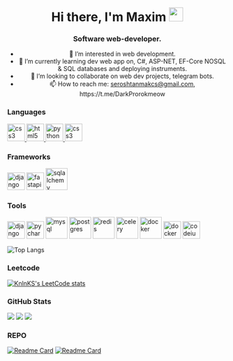 <h1 align="center">Hi there, I'm Maxim</a> 
<img src="https://github.com/blackcater/blackcater/raw/main/images/Hi.gif" height="32"/></h1>
<h3 align="center">Software web-developer. </h3>
<ul align="center">
  <li>👀 I’m interested in web development.</li>
  <li>🌱 I’m currently learning dev web app on, C#, ASP-NET, EF-Core NOSQL & SQL databases and deploying instruments.</li>
  <li>💞️ I’m looking to collaborate on web dev projects, telegram bots.</li>
  <li>📫 How to reach me: <a href="mailto:seroshtanmakcs@gmail.com">seroshtanmakcs@gmail.com</a>, https://t.me/DarkProrokmeow</li>
</ul>

### Languages
<p align="left"> 
<a href="https://www.w3schools.com/css/" target="_blank" rel="noreferrer"> <img src="https://raw.githubusercontent.com/daniilshat/daniilshat/2d7eafe5250314b3d422c86b35de062e0f1f5178/icons/CSS3.svg" alt="css3" width="40" height="40"/> </a> 
<a href="https://www.w3.org/html/" target="_blank" rel="noreferrer"> <img src="https://raw.githubusercontent.com/daniilshat/daniilshat/2d7eafe5250314b3d422c86b35de062e0f1f5178/icons/HTML5.svg" alt="html5" width="40" height="40"/> </a> 
<a href="https://www.python.org" target="_blank" rel="noreferrer"> <img src="https://raw.githubusercontent.com/daniilshat/daniilshat/2d7eafe5250314b3d422c86b35de062e0f1f5178/icons/python.svg" alt="python" width="40" height="40"/> </a>
<a href="https://dotnet.microsoft.com/en-us/languages/csharp" target="_blank" rel="noreferrer"> <img src="https://upload.wikimedia.org/wikipedia/commons/thumb/0/0d/C_Sharp_wordmark.svg/464px-C_Sharp_wordmark.svg.png" alt="css3" width="40" height="40"/></a>
</p>

### Frameworks

<p align="left">
  <a href="https://www.djangoproject.com/" target="_blank" rel="noreferrer"> <img src="https://github.com/marwin1991/profile-technology-icons/assets/62091613/9bf5650b-e534-4eae-8a26-8379d076f3b4" alt="django" width="40" height="40"/></a>
  <a href="https://fastapi.tiangolo.com/" target="_blank" rel="noreferrer"> <img src="https://cdn.worldvectorlogo.com/logos/fastapi-1.svg" alt="fastapi" width="40" height="40"/></a>
  <a href="https://www.sqlalchemy.org/" target="_blank" rel="noreferrer"> <img src="https://icon.icepanel.io/Technology/png-shadow-512/SQLAlchemy.png" alt="sqlalchemy" width="50" height="50"/></a>
</p>

### Tools

<p align="left">
  <a href="https://code.visualstudio.com/" target="_blank" rel="noreferrer"> <img src="https://user-images.githubusercontent.com/25181517/192108891-d86b6220-e232-423a-bf5f-90903e6887c3.png" alt="django" width="40" height="40"/></a>
  <a href="https://www.jetbrains.com/pycharm/" target="_blank" rel="noreferrer"> <img src="https://upload.wikimedia.org/wikipedia/commons/thumb/1/1d/PyCharm_Icon.svg/1024px-PyCharm_Icon.svg.png" alt="pycharm" width="40" height="40"/></a>
  <a href="https://www.mysql.com/" target="_blank" rel="noreferrer"> <img src="https://user-images.githubusercontent.com/25181517/183896128-ec99105a-ec1a-4d85-b08b-1aa1620b2046.png" alt="mysql" width="50" height="50"/></a>
  <a href="https://www.postgresql.org/" target="_blank" rel="noreferrer"> <img src="https://user-images.githubusercontent.com/25181517/117208740-bfb78400-adf5-11eb-97bb-09072b6bedfc.png" alt="postgres" width="50" height="50"/></a>
  <a href="https://redis.io/" target="_blank" rel="noreferrer"> <img src="https://user-images.githubusercontent.com/25181517/182884894-d3fa6ee0-f2b4-4960-9961-64740f533f2a.png" alt="redis" width="50" height="50"/></a>
  <a href="https://docs.celeryq.dev/en/stable/" target="_blank" rel="noreferrer"> <img src="https://encrypted-tbn0.gstatic.com/images?q=tbn:ANd9GcSslxfXrjtWJ8kEpgL24ziSFrZUwxzIZckC0WLoehES6A&s" alt="celery" width="50" height="50"/></a>
  <a href="https://www.docker.com/" target="_blank" rel="noreferrer"> <img src="https://user-images.githubusercontent.com/25181517/117207330-263ba280-adf4-11eb-9b97-0ac5b40bc3be.png" alt="docker" width="50" height="50"/></a>
  <a href="https://ubuntu.com/" target="_blank" rel="noreferrer"> <img src="https://user-images.githubusercontent.com/25181517/186884153-99edc188-e4aa-4c84-91b0-e2df260ebc33.png" alt="docker" width="40" height="40"/></a>
  <a href="https://codeium.com/" target="_blank" rel="noreferrer"> <img src="https://assets-global.website-files.com/63994dae1033718bee6949ce/63bc4b6dcc54dc7de8b2d48b_codeium_logo.png" alt="codeium" width="40" height="40"/></a>
</p>

![Top Langs](https://github-readme-stats.vercel.app/api/top-langs/?username=darkprorokk)

### Leetcode

[![KnlnKS's LeetCode stats](https://leetcode-stats-six.vercel.app/api?username=darkprorokdp)](https://leetcode.com/darkprorokdp/)

### GitHub Stats

![](https://github-profile-summary-cards.vercel.app/api/cards/profile-details?username=darkprorokk&theme=solarized_dark)
![](https://github-profile-summary-cards.vercel.app/api/cards/stats?username=darkprorokk&theme=solarized_dark) ![](https://github-profile-summary-cards.vercel.app/api/cards/productive-time?username=darkprorokk&theme=solarized_dark)

### REPO

[![Readme Card](https://github-readme-stats.vercel.app/api/pin/?username=darkprorokk&repo=Shop)](https://github.com/DarkProrokk/Shop)
[![Readme Card](https://github-readme-stats.vercel.app/api/pin/?username=darkprorokk&repo=Payment)](https://github.com/DarkProrokk/Payment)
